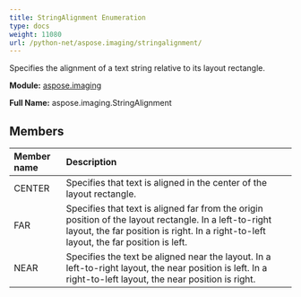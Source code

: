 ```yaml
---
title: StringAlignment Enumeration
type: docs
weight: 11080
url: /python-net/aspose.imaging/stringalignment/
---
```


Specifies the alignment of a text string relative to its layout rectangle.

**Module:** [aspose.imaging](/imaging/python-net/aspose.imaging/)

**Full Name:** aspose.imaging.StringAlignment

## **Members**
| **Member name** | **Description** |
| :- | :- |
| CENTER | Specifies that text is aligned in the center of the layout rectangle. |
| FAR | Specifies that text is aligned far from the origin position of the layout rectangle. In a left-to-right layout, the far position is right. In a right-to-left layout, the far position is left. |
| NEAR | Specifies the text be aligned near the layout. In a left-to-right layout, the near position is left. In a right-to-left layout, the near position is right. |
